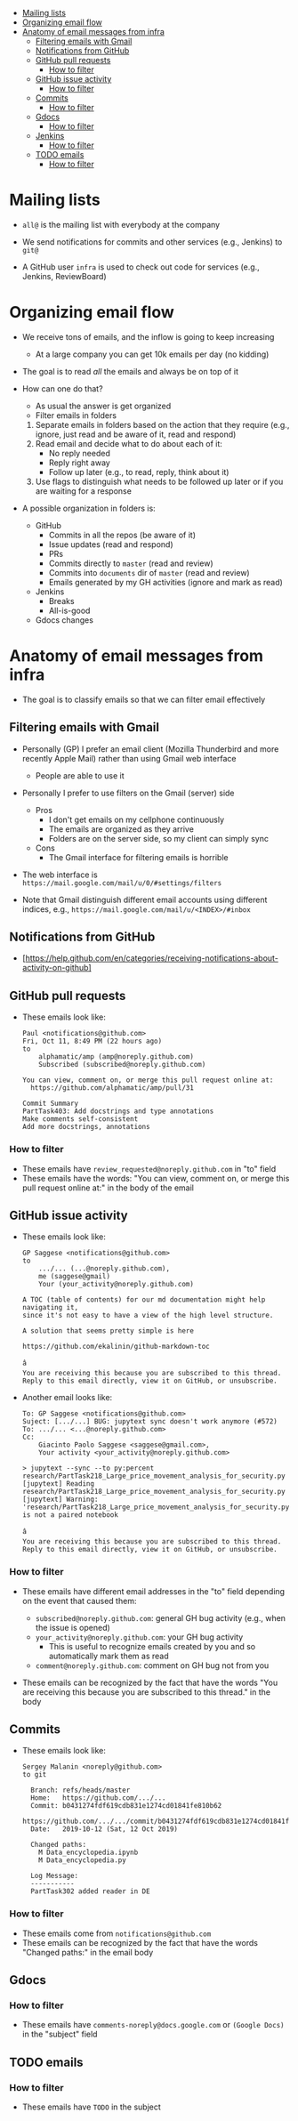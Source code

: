 <!--ts-->
   * [Mailing lists](#mailing-lists)
   * [Organizing email flow](#organizing-email-flow)
   * [Anatomy of email messages from infra](#anatomy-of-email-messages-from-infra)
      * [Filtering emails with Gmail](#filtering-emails-with-gmail)
      * [Notifications from GitHub](#notifications-from-github)
      * [GitHub pull requests](#github-pull-requests)
         * [How to filter](#how-to-filter)
      * [GitHub issue activity](#github-issue-activity)
         * [How to filter](#how-to-filter-1)
      * [Commits](#commits)
         * [How to filter](#how-to-filter-2)
      * [Gdocs](#gdocs)
         * [How to filter](#how-to-filter-3)
      * [Jenkins](#jenkins)
         * [How to filter](#how-to-filter-4)
      * [TODO emails](#todo-emails)
         * [How to filter](#how-to-filter-5)



<!--te-->

# Mailing lists

- `all@` is the mailing list with everybody at the company

- We send notifications for commits and other services (e.g., Jenkins) to
  `git@`

- A GitHub user `infra` is used to check out code for services (e.g., Jenkins,
  ReviewBoard)

# Organizing email flow

- We receive tons of emails, and the inflow is going to keep increasing
  - At a large company you can get 10k emails per day (no kidding)

- The goal is to read _all_ the emails and always be on top of it

- How can one do that?
  - As usual the answer is get organized
  - Filter emails in folders

  1. Separate emails in folders based on the action that they require (e.g.,
     ignore, just read and be aware of it, read and respond)
  2. Read email and decide what to do about each of it:
     - No reply needed
     - Reply right away
     - Follow up later (e.g., to read, reply, think about it)
  3. Use flags to distinguish what needs to be followed up later or if you are
     waiting for a response

- A possible organization in folders is:
  - GitHub
    - Commits in all the repos (be aware of it)
    - Issue updates (read and respond)
    - PRs
    - Commits directly to `master` (read and review)
    - Commits into `documents` dir of `master` (read and review)
    - Emails generated by my GH activities (ignore and mark as read)
  - Jenkins
    - Breaks
    - All-is-good
  - Gdocs changes

# Anatomy of email messages from infra

- The goal is to classify emails so that we can filter email effectively

## Filtering emails with Gmail

- Personally (GP) I prefer an email client (Mozilla Thunderbird and more
  recently Apple Mail) rather than using Gmail web interface
  - People are able to use it

- Personally I prefer to use filters on the Gmail (server) side
  - Pros
    - I don't get emails on my cellphone continuously
    - The emails are organized as they arrive
    - Folders are on the server side, so my client can simply sync
  - Cons
    - The Gmail interface for filtering emails is horrible

- The web interface is `https://mail.google.com/mail/u/0/#settings/filters`

- Note that Gmail distinguish different email accounts using different indices,
  e.g., `https://mail.google.com/mail/u/<INDEX>/#inbox`

## Notifications from GitHub

- [https://help.github.com/en/categories/receiving-notifications-about-activity-on-github]

## GitHub pull requests

- These emails look like:
  ```
  Paul <notifications@github.com>
  Fri, Oct 11, 8:49 PM (22 hours ago)
  to
      alphamatic/amp (amp@noreply.github.com)
      Subscribed (subscribed@noreply.github.com)

  You can view, comment on, or merge this pull request online at:
    https://github.com/alphamatic/amp/pull/31

  Commit Summary
  PartTask403: Add docstrings and type annotations
  Make comments self-consistent
  Add more docstrings, annotations
  ```

### How to filter

- These emails have `review_requested@noreply.github.com` in "to" field
- These emails have the words: "You can view, comment on, or merge this pull
  request online at:" in the body of the email

## GitHub issue activity

- These emails look like:
  ```
  GP Saggese <notifications@github.com>
  to
      .../... (...@noreply.github.com),
      me (saggese@gmail)
      Your (your_activity@noreply.github.com)

  A TOC (table of contents) for our md documentation might help navigating it,
  since it's not easy to have a view of the high level structure.

  A solution that seems pretty simple is here

  https://github.com/ekalinin/github-markdown-toc

  â
  You are receiving this because you are subscribed to this thread.
  Reply to this email directly, view it on GitHub, or unsubscribe.
  ```

- Another email looks like:
  ```
  To: GP Saggese <notifications@github.com>
  Suject: [.../...] BUG: jupytext sync doesn't work anymore (#572)
  To: .../... <...@noreply.github.com>
  Cc:
      Giacinto Paolo Saggese <saggese@gmail.com>,
      Your activity <your_activity@noreply.github.com>

  > jupytext --sync --to py:percent research/PartTask218_Large_price_movement_analysis_for_security.py
  [jupytext] Reading research/PartTask218_Large_price_movement_analysis_for_security.py
  [jupytext] Warning: 'research/PartTask218_Large_price_movement_analysis_for_security.py' is not a paired notebook

  â
  You are receiving this because you are subscribed to this thread.
  Reply to this email directly, view it on GitHub, or unsubscribe.
  ```

### How to filter

- These emails have different email addresses in the "to" field depending on the
  event that caused them:
  - `subscribed@noreply.github.com`: general GH bug activity (e.g., when the
    issue is opened)
  - `your_activity@noreply.github.com`: your GH bug activity
    - This is useful to recognize emails created by you and so automatically
      mark them as read
  - `comment@noreply.github.com`: comment on GH bug not from you

- These emails can be recognized by the fact that have the words "You are
  receiving this because you are subscribed to this thread." in the body

## Commits

- These emails look like:
  ```
  Sergey Malanin <noreply@github.com>
  to git

    Branch: refs/heads/master
    Home:   https://github.com/.../...
    Commit: b0431274fdf619cdb831e1274cd01841fe810b62
        https://github.com/.../.../commit/b0431274fdf619cdb831e1274cd01841fe810b62
    Date:   2019-10-12 (Sat, 12 Oct 2019)

    Changed paths:
      M Data_encyclopedia.ipynb
      M Data_encyclopedia.py

    Log Message:
    -----------
    PartTask302 added reader in DE
  ```

### How to filter

- These emails come from `notifications@github.com`
- These emails can be recognized by the fact that have the words "Changed
  paths:" in the email body

## Gdocs

### How to filter

- These emails have `comments-noreply@docs.google.com` or `(Google Docs)` in the
  "subject" field

## TODO emails

### How to filter

- These emails have `TODO` in the subject
